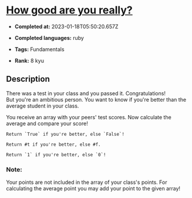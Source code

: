 # [How good are you really?](https://www.codewars.com/kata/5601409514fc93442500010b)

- **Completed at:** 2023-01-18T05:50:20.657Z

- **Completed languages:** ruby

- **Tags:** Fundamentals

- **Rank:** 8 kyu

## Description

There was a test in your class and you passed it. Congratulations!</br>
But you're an ambitious person. You want to know if you're better than the average student in your class.</br>

You receive an array with your peers' test scores. Now calculate the average and compare your score!</br>

~~~if-not:nasm,racket
Return `True` if you're better, else `False`!
~~~

~~~if:racket
Return #t if you're better, else #f.
~~~

~~~if:nasm
Return `1` if you're better, else `0`!
~~~

### Note:

Your points are not included in the array of your class's points. For calculating the average point you may add your point to the given array!
